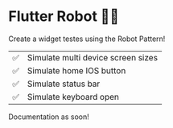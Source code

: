 # Flutter Robot 🤖📱

Create a widget testes using the Robot Pattern!

|  |  |
|----------|----------|
| ✅    | Simulate multi device screen sizes   |
| ✅    | Simulate home IOS button  |
| ✅    | Simulate status bar   |
| ✅    | Simulate keyboard open   |

Documentation as soon!
